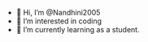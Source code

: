 - 👋 Hi, I’m @Nandhini2005
- 👀 I’m interested in coding
- 🌱 I’m currently learning as a student.


<!---
Nandhini2005/Nandhini2005 is a ✨ special ✨ repository because its `README.md` (this file) appears on your GitHub profile.
You can click the Preview link to take a look at your changes.
--->
